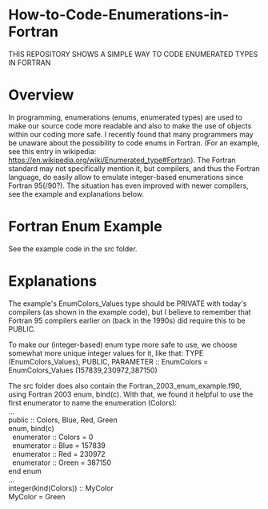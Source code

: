 # How-to-Code-Enumerations-in-Fortran
THIS REPOSITORY SHOWS A SIMPLE WAY TO CODE ENUMERATED TYPES IN FORTRAN

# Overview
In programming, enumerations (enums, enumerated types) are used to make our source code more readable and also to make the use of objects within our coding more safe.
I recently found that many programmers may be unaware about the possibility to code enums in Fortran. (For an example, see this entry in wikipedia: https://en.wikipedia.org/wiki/Enumerated_type#Fortran). The Fortran standard may not specifically mention it, but compilers, and thus the Fortran language, do easily allow to emulate integer-based enumerations since Fortran 95(/90?). The situation has even improved with newer compilers, see the example and explanations below.

# Fortran Enum Example
See the example code in the src folder.

# Explanations
The example's EnumColors_Values type should be PRIVATE with today's compilers (as shown in the example code), but I believe to remember that Fortran 95 compilers earlier on (back in the 1990s) did require this to be PUBLIC.

To make our (integer-based) enum type more safe to use, we choose somewhat more unique integer values for it, like that:
TYPE (EnumColors_Values), PUBLIC, PARAMETER :: EnumColors = EnumColors_Values (157839,230972,387150)

The src folder does also contain the Fortran_2003_enum_example.f90, using Fortran 2003 enum, bind(c). With that, we found it helpful to use the first enumerator to name the enumeration (Colors):<br />
...<br />
public :: Colors, Blue, Red, Green<br />
enum, bind(c)<br />
&nbsp;&nbsp;enumerator :: Colors = 0<br />
&nbsp;&nbsp;enumerator :: Blue = 157839  
&nbsp;&nbsp;enumerator :: Red = 230972  
&nbsp;&nbsp;enumerator :: Green = 387150  
end enum  
...  
integer(kind(Colors)) :: MyColor  
MyColor = Green  

